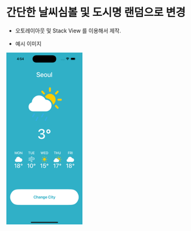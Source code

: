 # 간단한 날씨심볼 및 도시명 랜덤으로 변경

* 오토레이아웃 및 Stack View 를 이용해서 제작.

* 예시 이미지

<img src="https://github.com/noeyhihcgnawh/SimpleWeather/blob/main/Simulator%20Screenshot%20-%20iPhone%2016%20Pro%20-%202024-12-10%20at%2016.54.38.png?raw=true.png"  width="200" height="450"/>
